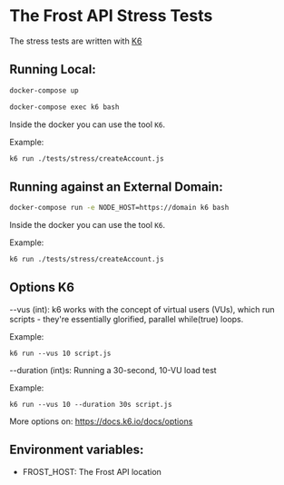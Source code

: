 # The Frost API Stress Tests

The stress tests are written with [K6](https://k6.io/)

## Running Local:

```bash
docker-compose up
```

```bash
docker-compose exec k6 bash
```

Inside the docker you can use the tool `K6`. 

Example:

```bash
k6 run ./tests/stress/createAccount.js
```

## Running against an External Domain:

```bash
docker-compose run -e NODE_HOST=https://domain k6 bash
```

Inside the docker you can use the tool `K6`. 

Example:

```bash
k6 run ./tests/stress/createAccount.js
```

## Options K6

--vus (int): k6 works with the concept of virtual users (VUs), which run scripts - they're essentially glorified, parallel while(true) loops.

Example:

`k6 run --vus 10 script.js`

--duration (int)s: Running a 30-second, 10-VU load test

Example:

`k6 run --vus 10 --duration 30s script.js`

More options on: https://docs.k6.io/docs/options

## Environment variables:

- FROST_HOST: The Frost API location
